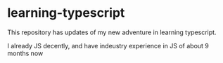 # learning-typescript
This repository has updates of my new adventure in learning typescript.

I already JS decently, and have indeustry experience in JS of about 9 months now